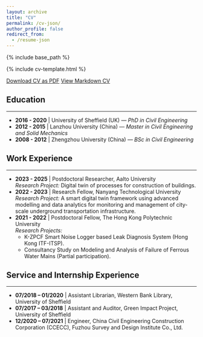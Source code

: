 ```yaml
---
layout: archive
title: "CV"
permalink: /cv-json/
author_profile: false
redirect_from:
  - /resume-json
---
```


{% include base_path %}

<link rel="stylesheet" href="{{ base_path }}/assets/css/cv-style.css">
<link rel="stylesheet" href="https://cdnjs.cloudflare.com/ajax/libs/font-awesome/5.15.4/css/all.min.css">

<style>
  .archive {
    width: 80%;
    margin: 0 auto;
    float: none;
    padding-right: 0;
  }
  
  @media (min-width: 80em) {
    .archive {
      width: 70%;
    }
  }
</style>

{% include cv-template.html %}

<div class="cv-download-links">
  <a href="{{ base_path }}/files/cv.pdf" class="btn btn--primary">Download CV as PDF</a>
  <a href="{{ base_path }}" class="btn btn--inverse">View Markdown CV</a>
</div>
<h2>Education</h2>
<hr />
<ul>
  <li><strong>2016 - 2020</strong> | University of Sheffield (UK) — <i>PhD in Civil Engineering</i></li>
  <li><strong>2012 - 2015</strong> | Lanzhou University (China) — <i>Master in Civil Engineering and Solid Mechanics</i></li>
  <li><strong>2008 - 2012</strong> | Zhengzhou University (China) — <i>BSc in Civil Engineering</i></li>
</ul>

<h2>Work Experience</h2>
<hr />
<ul>
  <li><strong>2023 - 2025</strong> | Postdoctoral Researcher, Aalto University<br>
    <i>Research Project:</i> Digital twin of processes for construction of buildings.</li>

  <li><strong>2022 - 2023</strong> | Research Fellow, Nanyang Technological University<br>
    <i>Research Project:</i> A smart digital twin framework using advanced modelling and data analytics for monitoring and management of city-scale underground transportation infrastructure.</li>

  <li><strong>2021 - 2022</strong> | Postdoctoral Fellow, The Hong Kong Polytechnic University<br>
    <i>Research Projects:</i> 
    <ul>
      <li>K-ZPCF Smart Noise Logger based Leak Diagnosis System (Hong Kong ITF-ITSP).</li>
      <li>Consultancy Study on Modeling and Analysis of Failure of Ferrous Water Mains (Partial participation).</li>
    </ul>
  </li>
</ul>

<h2>Service and Internship Experience</h2>
<hr />
<ul>
  <li><strong>07/2018 – 01/2020</strong> | Assistant Librarian, Western Bank Library, University of Sheffield</li>
  <li><strong>07/2017 – 03/2018</strong> | Assistant and Auditor, Green Impact Project, University of Sheffield</li>
  <li><strong>12/2020 – 07/2021</strong> | Engineer, China Civil Engineering Construction Corporation (CCECC), Fuzhou Survey and Design Institute Co., Ltd.</li>
</ul>
